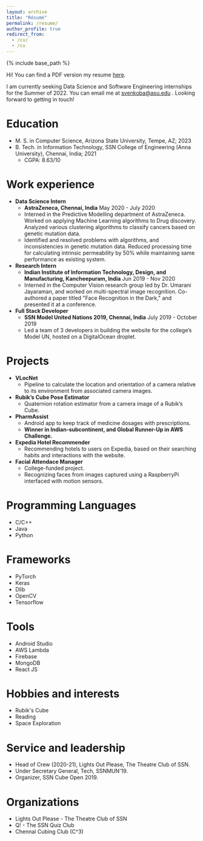 ```yaml
---
layout: archive
title: "Résumé"
permalink: /resume/
author_profile: true
redirect_from:
  - /cv/
  - /cv
---
```


{% include base_path %}

Hi! 
You can find a PDF version my resume [here](https://drive.google.com/file/d/1-5CHz7Yrp7IAnbHOkF9sxoZDOIdHsEZr/view?usp=sharing).

I am currently seeking Data Science and Software Engineering internships for the Summer of 2022. You can email me at [svenkoba@asu.edu](mailto:svenkoba@asu.edu) . Looking forward to getting in touch!

Education
======
* M. S. in Computer Science, Arizona State University, Tempe, AZ; 2023
* B. Tech. in Information Technology, SSN College of Engineering (Anna University), Chennai, India; 2021
    * CGPA: 8.63/10

Work experience
======
* <strong>Data Science Intern</strong>
    * <strong>AstraZeneca, Chennai, India</strong> May 2020 - July 2020
    * Interned in the Predictive Modelling department of AstraZeneca. Worked on applying Machine Learning algorithms to Drug discovery. Analyzed various clustering algorithms to classify cancers based on genetic mutation data. 
    * Identified and resolved problems with algorithms, and inconsistencies in genetic mutation data. Reduced processing
time for calculating intrinsic permeability by 50% while maintaining same performance as existing system.
* <strong>Research Intern</strong>
    * <strong>Indian Institute of Information Technology, Design, and Manufacturing, Kancheepuram, India</strong> Jun 2019 - Nov 2020
    * Interned in the Computer Vision research group led by Dr. Umarani Jayaraman, and worked on multi-spectral image recognition. Co-authored a paper titled "Face Recognition in the Dark," and presented it at a conference.
* <strong>Full Stack Developer</strong>
    * <strong>SSN Model United Nations 2019, Chennai, India</strong> July 2019 - October 2019
    * Led a team of 3 developers in building the website for the college’s Model UN, hosted on a DigitalOcean droplet.

Projects
======
* <strong>VLocNet</strong>
    * Pipeline to calculate the location and orientation of a camera relative to its environment from associated camera images.
* <strong>Rubik’s Cube Pose Estimator</strong>
    * Quaternion rotation estimator from a camera image of a Rubik’s Cube.
* <strong>PharmAssist</strong>
    * Android app to keep track of medicine dosages with prescriptions.
    * <strong>Winner in Indian-subcontinent, and Global Runner-Up in AWS Challenge.</strong>
* <strong>Expedia Hotel Recommender</strong>
    * Recommending hotels to users on Expedia, based on their searching habits and interactions with the website.
* <strong>Facial Attendace Manager</strong>
    * College-funded project.
    * Recognizing faces from images captured using a RaspberryPi interfaced with motion sensors.

Programming Languages
======
* C/C++
* Java
* Python

Frameworks
======
* PyTorch
* Keras
* Dlib
* OpenCV
* Tensorflow

Tools
======
* Android Studio
* AWS Lambda
* Firebase
* MongoDB
* React JS

Hobbies and interests
======
* Rubik's Cube
* Reading 
* Space Exploration 

Service and leadership
======
* Head of Crew (2020-21), Lights Out Please, The Theatre Club of SSN.
* Under Secretary General, Tech, SSNMUN'19.
* Organizer, SSN Cube Open 2019.

Organizations
======
* Lights Out Please - The Theatre Club of SSN
* Q! - The SSN Quiz Club
* Chennai Cubing Club (C^3)
